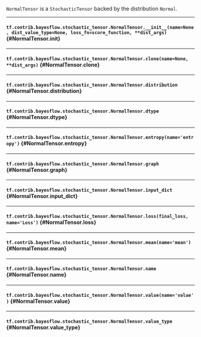 `NormalTensor` is a `StochasticTensor` backed by the distribution `Normal`.
- - -

#### `tf.contrib.bayesflow.stochastic_tensor.NormalTensor.__init__(name=None, dist_value_type=None, loss_fn=score_function, **dist_args)` {#NormalTensor.__init__}




- - -

#### `tf.contrib.bayesflow.stochastic_tensor.NormalTensor.clone(name=None, **dist_args)` {#NormalTensor.clone}




- - -

#### `tf.contrib.bayesflow.stochastic_tensor.NormalTensor.distribution` {#NormalTensor.distribution}




- - -

#### `tf.contrib.bayesflow.stochastic_tensor.NormalTensor.dtype` {#NormalTensor.dtype}




- - -

#### `tf.contrib.bayesflow.stochastic_tensor.NormalTensor.entropy(name='entropy')` {#NormalTensor.entropy}




- - -

#### `tf.contrib.bayesflow.stochastic_tensor.NormalTensor.graph` {#NormalTensor.graph}




- - -

#### `tf.contrib.bayesflow.stochastic_tensor.NormalTensor.input_dict` {#NormalTensor.input_dict}




- - -

#### `tf.contrib.bayesflow.stochastic_tensor.NormalTensor.loss(final_loss, name='Loss')` {#NormalTensor.loss}




- - -

#### `tf.contrib.bayesflow.stochastic_tensor.NormalTensor.mean(name='mean')` {#NormalTensor.mean}




- - -

#### `tf.contrib.bayesflow.stochastic_tensor.NormalTensor.name` {#NormalTensor.name}




- - -

#### `tf.contrib.bayesflow.stochastic_tensor.NormalTensor.value(name='value')` {#NormalTensor.value}




- - -

#### `tf.contrib.bayesflow.stochastic_tensor.NormalTensor.value_type` {#NormalTensor.value_type}




